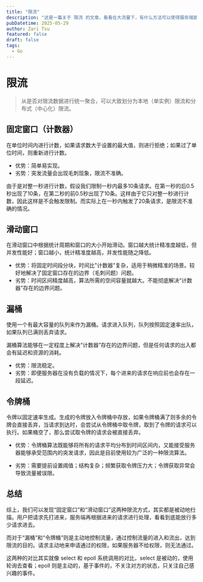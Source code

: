 ```yaml
---
title: "限流"
description: "这是一篇关于 限流 的文章，看看在大流量下，有什么方法可以使得服务端抵御大量请求。"
pubDatetime: 2025-05-29
author: Zari Tsu
featured: false
draft: false
tags:
  - Go
---
```


# 限流

> 从是否对限流数据进行统一聚合，可以大致划分为本地（单实例）限流和分布式（中心化）限流。

## 固定窗口（计数器）

在单位时间内进行计数，如果请求数大于设置的最大值，则进行拒绝；如果过了单位时间，则重新进行计数。

- 优势：简单易实现。
- 劣势：突发流量会出现毛刺现象，限流不准确。

由于是对整一秒进行计数，假设我们限制一秒内最多10条请求。在第一秒的后0.5秒出现了10条，在第二秒的前0.5秒出现了10条。这样由于它只对整一秒进行计数，因此这样是不会触发限制。而实际上在一秒内触发了20条请求，是限流不准确的情况。

## 滑动窗口

在滑动窗口中根据统计周期和窗口的大小开始滑动。窗口越大统计精准度越低，但并发性能好；窗口越小，统计精准度越高，并发性能随之降低。

- 优势：将固定时间段分块，时间比"计数器"复杂，适用于稍微精准的场景。较好地解决了固定窗口存在的边界（毛刺问题）问题。
- 劣势：时间区间精度越高，算法所需的空间容量就越大。不能彻底解决“计数器”存在的边界问题。

## 漏桶

使用一个有最大容量的队列来作为漏桶。请求进入队列，队列按照固定速率出队，如果队列已满则丢弃请求。

漏桶算法能够在一定程度上解决“计数器”存在的边界问题，但是任何请求的出入都会有延迟和资源的消耗。

- 优势：限流稳定。
- 劣势：即便服务器在没有负载的情况下，每个进来的请求在响应前也会存在一段延迟。

## 令牌桶

令牌以固定速率生成。生成的令牌放入令牌桶中存放，如果令牌桶满了则多余的令牌会直接丢弃，当请求到达时，会尝试从令牌桶中取令牌，取到了令牌的请求可以执行。如果桶空了，那么尝试取令牌的请求会被直接丢弃。

- 优势：令牌桶算法既能够将所有的请求平均分布到时间区间内，又能接受服务器能够承受范围内的突发请求，因此是目前使用较为广泛的一种限流算法。

- 劣势：需要提前设置阈值；结构复杂；频繁获取令牌压力大；令牌获取异常会导致流量被误限。

## 总结

综上，我们可以发现“固定窗口”和“滑动窗口”这两种限流方式，其实都是被动地扫描。用户把请求先打进来，服务端再根据进来的请求进行处理，看看到底能放行多少请求进去。

而对于“漏桶”和“令牌桶”则是主动地控制流量，通过控制流量的进入和流出，达到限流的目的。请求主动地来申请通过的权限，如果服务器不给权限，则无法通过。

这两种的对比其实就像 select 和 epoll 系统调用的对比，select 是被动的，使用轮询去查看；epoll 则是主动的，基于事件的，不关注对方的状态，只关注自己感兴趣的事件。
